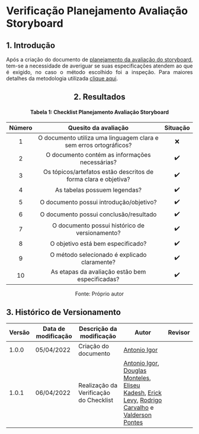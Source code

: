 # Verificação Planejamento Avaliação Storyboard

## 1. Introdução

<p align='justify'>
  Após a criação do documento de <a href="https://interacao-humano-computador.github.io/2021.2-Prefeitura-Verdelandia/documentos/04-Planejamento-Avaliacao-Storyboard-Analise-tarefas/StoryBoard/PlanejamentoAvaliacaoStoryboard/">planejamento da avaliação do storyboard</a>, tem-se a necessidade de averiguar se suas especificações atendem ao que é exigido, no caso o método escolhido foi a inspeção. Para maiores detalhes da metodologia utilizada <a href="../../Introducao">clique aqui</a>.
</p>

<center>

## 2. Resultados

#### Tabela 1: Checklist Planejamento Avaliação Storyboard

| Número | Quesito da avaliação | Situação |
| :----: | :------------------: | :------: |
| 1 | O documento utiliza uma linguagem clara e sem erros ortográficos? | ❌ |
| 2 | O documento contém as informações necessárias?                    | ✔️ |
| 3 | Os tópicos/artefatos estão descritos de forma clara e objetiva?   | ✔️ |
| 4 | As tabelas possuem legendas?                                      | ✔️ |
| 5 | O documento possui introdução/objetivo?                           | ✔️ |
| 6 | O documento possui conclusão/resultado                            | ✔️ |
| 7 | O documento possui histórico de versionamento?                    | ✔️ |
| 8 | O objetivo está bem especificado?                                 | ✔️ |
| 9 | O método selecionado é explicado claramente?                      | ✔️ |
|10 | As etapas da avaliação estão bem especificadas?                   | ✔️ |

<figcaption>Fonte: Próprio autor</figcaption>

</center>

## 3. Histórico de Versionamento

|Versão|Data de modificação|Descrição da modificação|Autor|Revisor|
|-|-|-|-|-|
|1.0.0|05/04/2022| Criação do documento | [Antonio Igor](https://github.com/antonioigorcarvalho) |  |
|1.0.1|06/04/2022| Realização da Verificação do Checklist | [Antonio Igor](https://github.com/antonioigorcarvalho), [Douglas Monteles](https://github.com/douglasmonteles), [Eliseu Kadesh](https://github.com/eliseukadesh67), [Erick Levy](https://github.com/ericklevy), [Rodrigo Carvalho](https://github.com/Rocsantos) e  [Valderson Pontes](https://github.com/valdersonjr)
